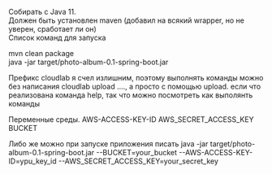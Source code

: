 Собирать с Java 11.  
Должен быть установлен maven (добавил на всякий wrapper, но не уверен, сработает ли он)  
Список команд для запуска

mvn clean package  
java -jar target/photo-album-0.1-spring-boot.jar

Префикс cloudlab я счел излишним, поэтому выполнять команды можно без написания cloudlab upload ...., а просто с помощью upload. если что реализована команда help, так что можно посмотреть как выполянть команды

Переменные среды.
AWS-ACCESS-KEY-ID
AWS_SECRET_ACCESS_KEY
BUCKET

Либо же можно при запуске приложения писать java -jar target/photo-album-0.1-spring-boot.jar --BUCKET=your_bucket --AWS-ACCESS-KEY-ID=ypu_key_id --AWS_SECRET_ACCESS_KEY=your_secret_key
